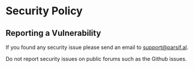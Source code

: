 # Security Policy

## Reporting a Vulnerability

If you found any security issue please send an email to support@parsif.al.

Do not report security issues on public forums such as the Github issues.
